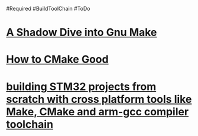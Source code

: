 #Required #BuildToolChain #ToDo
# [A Shadow Dive into Gnu Make](https://interrupt.memfault.com/blog/gnu-make-guidelines)


# [How to CMake Good](https://youtube.com/playlist?list=PLK6MXr8gasrGmIiSuVQXpfFuE1uPT615s)


# [building STM32 projects from scratch with cross platform tools like Make, CMake and arm-gcc compiler toolchain](https://www.youtube.com/playlist?list=PLEg2mgYz66IOcHRvvUDf9O1ZCGy58M1Bt)
